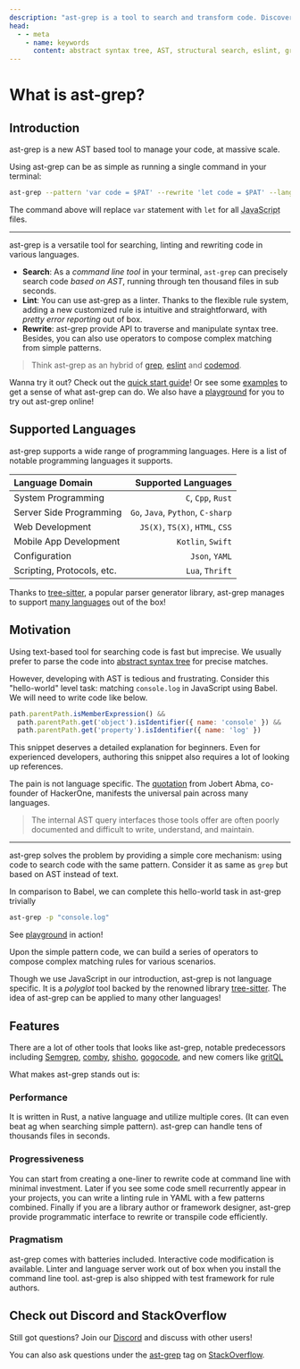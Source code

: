 ```yaml
---
description: "ast-grep is a tool to search and transform code. Discover its core features: easy syntax, flexible interface, and multi-language support."
head:
  - - meta
    - name: keywords
      content: abstract syntax tree, AST, structural search, eslint, grep, codemod, introduction, high performance, linting
---
```


# What is ast-grep?

## Introduction

ast-grep is a new AST based tool to manage your code, at massive scale.

Using ast-grep can be as simple as running a single command in your terminal:

```bash
ast-grep --pattern 'var code = $PAT' --rewrite 'let code = $PAT' --lang js
```

The command above will replace `var` statement with `let` for all <abbr title="ast-grep will also infer the language if you omit --lang">JavaScript</abbr> files.

---

ast-grep is a versatile tool for searching, linting and rewriting code in various languages.

- **Search**: As a _command line tool_ in your terminal, `ast-grep` can precisely search code _based on AST_, running through ten thousand files in sub seconds.
- **Lint**: You can use ast-grep as a linter. Thanks to the flexible rule system, adding a new customized rule is intuitive and straightforward, with _pretty error reporting_ out of box.
- **Rewrite**: ast-grep provide API to traverse and manipulate syntax tree. Besides, you can also use operators to compose complex matching from simple patterns.

> Think ast-grep as an hybrid of [grep](https://www.gnu.org/software/grep/manual/grep.html), [eslint](https://eslint.org/) and [codemod](https://github.com/facebookincubator/fastmod).

Wanna try it out? Check out the [quick start guide](/guide/quick-start)! Or see some [examples](/catalog/) to get a sense of what ast-grep can do. We also have a [playground](/playground.html) for you to try out ast-grep online!

## Supported Languages

ast-grep supports a wide range of programming languages. Here is a list of notable programming languages it supports.

| Language Domain            |               Supported Languages |
| :------------------------- | --------------------------------: |
| System Programming         |                `C`, `Cpp`, `Rust` |
| Server Side Programming    | `Go`, `Java`, `Python`, `C-sharp` |
| Web Development            |   `JS(X)`, `TS(X)`, `HTML`, `CSS` |
| Mobile App Development     |                 `Kotlin`, `Swift` |
| Configuration              |                    `Json`, `YAML` |
| Scripting, Protocols, etc. |                   `Lua`, `Thrift` |

Thanks to [tree-sitter](https://tree-sitter.github.io/tree-sitter/), a popular parser generator library, ast-grep manages to support [many languages](/reference/languages) out of the box!

## Motivation

Using text-based tool for searching code is fast but imprecise. We usually prefer to parse the code into [abstract syntax tree](https://www.wikiwand.com/en/Abstract_syntax_tree) for precise matches.

However, developing with AST is tedious and frustrating. Consider this "hello-world" level task: matching `console.log` in JavaScript using Babel. We will need to write code like below.

```javascript
path.parentPath.isMemberExpression() &&
  path.parentPath.get('object').isIdentifier({ name: 'console' }) &&
  path.parentPath.get('property').isIdentifier({ name: 'log' })
```

This snippet deserves a detailed explanation for beginners. Even for experienced developers, authoring this snippet also requires a lot of looking up references.

The pain is not language specific. The [quotation](https://portswigger.net/daily-swig/semgrep-static-code-analysis-tool-helps-eliminate-entire-classes-of-vulnerabilities) from Jobert Abma, co-founder of HackerOne, manifests the universal pain across many languages.

> The internal AST query interfaces those tools offer are often poorly documented and difficult to write, understand, and maintain.

---

ast-grep solves the problem by providing a simple core mechanism: using code to search code with the same pattern.
Consider it as same as `grep` but based on AST instead of text.

In comparison to Babel, we can complete this hello-world task in ast-grep trivially

```bash
ast-grep -p "console.log"
```

See [playground](/playground.html) in action!

Upon the simple pattern code, we can build a series of operators to compose complex matching rules for various scenarios.

Though we use JavaScript in our introduction, ast-grep is not language specific. It is a _polyglot_ tool backed by the renowned library [tree-sitter](https://tree-sitter.github.io/).
The idea of ast-grep can be applied to many other languages!

## Features

There are a lot of other tools that looks like ast-grep, notable predecessors including [Semgrep](https://semgrep.dev/), [comby](https://comby.dev/), [shisho](https://github.com/flatt-security/shisho), [gogocode](https://github.com/thx/gogocode), and new comers like [gritQL](https://about.grit.io/)

What makes ast-grep stands out is:

### Performance

It is written in Rust, a native language and utilize multiple cores. (It can even beat ag when searching simple pattern). ast-grep can handle tens of thousands files in seconds.

### Progressiveness

You can start from creating a one-liner to rewrite code at command line with minimal investment. Later if you see some code smell recurrently appear in your projects, you can write a linting rule in YAML with a few patterns combined. Finally if you are a library author or framework designer, ast-grep provide programmatic interface to rewrite or transpile code efficiently.

### Pragmatism

ast-grep comes with batteries included. Interactive code modification is available. Linter and language server work out of box when you install the command line tool. ast-grep is also shipped with test framework for rule authors.

## Check out Discord and StackOverflow

<!-- TODO: move this to FAQ-->

Still got questions? Join our [Discord](https://discord.gg/4YZjf6htSQ) and discuss with other users!

You can also ask questions under the [ast-grep](https://stackoverflow.com/questions/tagged/ast-grep) tag on [StackOverflow](https://stackoverflow.com/questions/ask).
